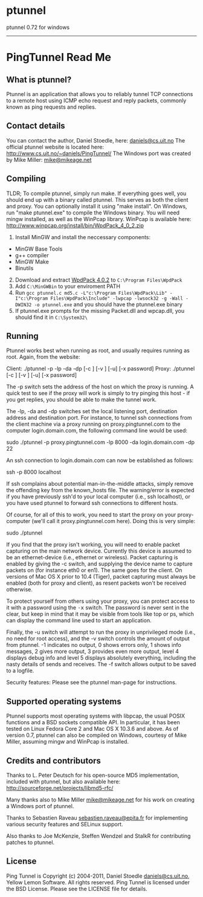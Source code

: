ptunnel
=======

ptunnel 0.72 for windows 

------------------------

PingTunnel Read Me
==================

What is ptunnel?
----------------
Ptunnel is an application that allows you to reliably tunnel TCP connections
to a remote host using ICMP echo request and reply packets, commonly known as
ping requests and replies.


Contact details
---------------
You can contact the author, Daniel Stoedle, here:
   <daniels@cs.uit.no>
The official ptunnel website is located here:
   <http://www.cs.uit.no/~daniels/PingTunnel/>
The Windows port was created by Mike Miller:
   <mike@mikeage.net>


Compiling
---------
TLDR; To compile ptunnel, simply run make. If everything goes well, you should end up
with a binary called ptunnel. This serves as both the client and proxy. You can
optionally install it using "make install". On Windows, run "make ptunnel.exe"
to compile the Windows binary. You will need mingw installed, as well as the
WinPcap library. WinPcap is available here:
  <http://www.winpcap.org/install/bin/WpdPack_4_0_2.zip>

1. Install MinGW and install the neccessary components:
* MinGW Base Tools
* g++ compiler
* MinGW Make
* Binutils
2. Download and extract [WpdPack 4.0.2](http://www.winpcap.org/install/bin/WpdPack_4_0_2.zip) to `C:\Program Files\WpdPack`
3. Add `C:\MinGWBin` to your enviroment PATH 
4. Run `gcc ptunnel.c md5.c -L"c:\Program Files\WpdPack\Lib" -I"c:\Program Files\WpdPack\Include" -lwpcap -lwsock32 -g -Wall -DWIN32 -o ptunnel.exe` and you should have the ptunnel.exe binary
5. If ptunnel.exe prompts for the missing Packet.dll and wpcap.dll, you should find it in `C:\System32\`

Running
-------
Ptunnel works best when running as root, and usually requires running as root.
Again, from the website:

Client: ./ptunnel -p <proxy address> -lp <listen port> -da <destination address>
                  -dp <dest port> [-c <network device>] [-v <verbosity>] [-u]
                  [-x password]
Proxy: ./ptunnel [-c <network device>] [-v <verbosity>] [-u] [-x password]

The -p switch sets the address of the host on which the proxy is running. A
quick test to see if the proxy will work is simply to try pinging this host -
if you get replies, you should be able to make the tunnel work.

The -lp, -da and -dp switches set the local listening port, destination address
and destination port. For instance, to tunnel ssh connections from the client
machine via a proxy running on proxy.pingtunnel.com to the computer
login.domain.com, the following command line would be used:

sudo ./ptunnel -p proxy.pingtunnel.com -lp 8000 -da login.domain.com -dp 22

An ssh connection to login.domain.com can now be established as follows:

ssh -p 8000 localhost

If ssh complains about potential man-in-the-middle attacks, simply remove the
offending key from the known_hosts file. The warning/error is expected if you
have previously ssh'd to your local computer (i.e., ssh localhost), or you have
used ptunnel to forward ssh connections to different hosts.

Of course, for all of this to work, you need to start the proxy on your
proxy-computer (we'll call it proxy.pingtunnel.com here). Doing this is very
simple:

sudo ./ptunnel

If you find that the proxy isn't working, you will need to enable packet
capturing on the main network device. Currently this device is assumed to be
an ethernet-device (i.e., ethernet or wireless). Packet capturing is enabled by
giving the -c switch, and supplying the device name to capture packets on (for
instance eth0 or en1). The same goes for the client. On versions of Mac OS X
prior to 10.4 (Tiger), packet capturing must always be enabled (both for proxy
and client), as resent packets won't be received otherwise.

To protect yourself from others using your proxy, you can protect access to it
with a password using the <tt>-x</tt> switch. The password is never sent in
the clear, but keep in mind that it may be visible from tools like top or ps,
which can display the command line used to start an application.

Finally, the -u switch will attempt to run the proxy in unprivileged mode (i.e.,
no need for root access), and the -v switch controls the amount of output from
ptunnel. -1 indicates no output, 0 shows errors only, 1 shows info messages, 2
gives more output, 3 provides even more output, level 4 displays debug info and
level 5 displays absolutely everything, including the nasty details of sends and
receives. The -f switch allows output to be saved to a logfile.

Security features: Please see the ptunnel man-page for instructions.


Supported operating systems
---------------------------
Ptunnel supports most operating systems with libpcap, the usual POSIX functions
and a BSD sockets compatible API. In particular, it has been tested on Linux
Fedora Core 2 and Mac OS X 10.3.6 and above. As of version 0.7, ptunnel can also
be compiled on Windows, courtesy of Mike Miller, assuming mingw and WinPcap is
installed.


Credits and contributors
------------------------
Thanks to L. Peter Deutsch for his open-source MD5 implementation, included with
ptunnel, but also available here:
http://sourceforge.net/projects/libmd5-rfc/

Many thanks also to Mike Miller <mike@mikeage.net> for his work on creating a
Windows port of ptunnel.

Thanks to Sebastien Raveau <sebastien.raveau@epita.fr> for implementing various
security features and SELinux support.

Also thanks to Joe McKenzie, Steffen Wendzel and StalkR for contributing patches to
ptunnel.

License
-------
Ping Tunnel is Copyright (c) 2004-2011, Daniel Stoedle <daniels@cs.uit.no>,
Yellow Lemon Software. All rights reserved. Ping Tunnel is licensed under the
BSD License. Please see the LICENSE file for details.
